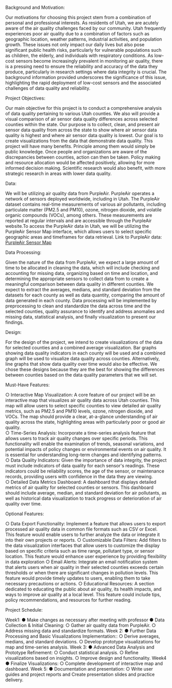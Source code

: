 Background and Motivation:

Our motivations for choosing this project stem from a combination of personal and professional interests. As residents of Utah, we are acutely aware of the air quality challenges faced by our community. Utah frequently experiences poor air quality due to a combination of factors such as geographic location, weather patterns, industrial activities, and population growth. These issues not only impact our daily lives but also pose significant public health risks, particularly for vulnerable populations such as children, the elderly, and individuals with respiratory conditions. As low-cost sensors become increasingly prevalent in monitoring air quality, there is a pressing need to ensure the reliability and accuracy of the data they produce, particularly in research settings where data integrity is crucial. The background information provided underscores the significance of this issue, highlighting the rapid deployment of low-cost sensors and the associated challenges of data quality and reliability.

Project Objectives:

Our main objective for this project is to conduct a comprehensive analysis of data quality pertaining to various Utah counties.  We also will provide a visual comparison of air sensor data quality differences  across selected counties within the state.  Our purpose is to collect, clean, and present air sensor data quality from across the state to show where air sensor data quality is highest and where air sensor data quality is lowest.  Our goal is to create visualizations from the data that demonstrate data quality.  This project will have many benefits.  Principle among them would simply be public knowledge.  Once people and organizations are aware of the discrepancies between counties, action can then be taken.  Policy making and resource allocation would be affected positively, allowing for more informed decision making.  Scientific research would also benefit, with more strategic research in areas with lower data quality.

Data:

We will be utilizing air quality data from PurpleAir. PurpleAir operates a network of sensors deployed worldwide, including in Utah. The PurpleAir dataset contains real-time measurements of various air pollutants, including particulate matter (PM2.5 and PM10), ozone, nitrogen dioxide, and volatile organic compounds (VOCs), among others. These measurements are reported at regular intervals and are accessible through the PurpleAir website.To access the PurpleAir data in Utah, we will be utilizing the PurpleAir Sensor Map interface, which allows users to select specific geographic areas and timeframes for data retrieval. 
Link to PurpleAir data: [PurpleAir Sensor Map](https://map.purpleair.com/)

Data Processing:

Given the nature of the data from PurpleAir, we expect a large amount of time to be allocated in cleaning the data, which will include checking and accounting for missing data, organizing based on time and location, and determining the appropriate sensors to collect data from to create a meaningful comparison between data quality in different counties.  We expect to extract the averages, medians, and standard deviation from the datasets for each county as well as data quantity, comparing the amount of data generated in each county.
Data processing will be implemented by preprocessing to clean and standardize the data across time and the selected counties, quality assurance to identify and address anomalies and missing data, statistical analysis, and finally visualization to present our findings.

Design:

For the design of the project, we intend to create visualizations of the data for selected counties and a combined average visualization.  Bar graphs showing data quality indicators in each county will be used and a combined graph will be used to visualize data quality across counties.  Alternatively, line graphs that show data quality over time would also be effective.  We chose these designs because they are the best for showing the differences between counties based on the data quality parameters that we will set.

Must-Have Features:

○	Interactive Map Visualization: A core feature of our project will be an interactive map that visualizes air quality data across Utah counties. This map will allow users to select specific counties to view detailed air quality metrics, such as PM2.5 and PM10 levels, ozone, nitrogen dioxide, and VOCs. The map should provide a clear, at-a-glance understanding of air quality across the state, highlighting areas with particularly poor or good air quality.  
○	Time-Series Analysis: Incorporate a time-series analysis feature that allows users to track air quality changes over specific periods. This functionality will enable the examination of trends, seasonal variations, and potential impacts of policy changes or environmental events on air quality. It is essential for understanding long-term changes and identifying patterns.  
○	Data Quality Indicators: Given the importance of data integrity, the project must include indicators of data quality for each sensor's readings. These indicators could be reliability scores, the age of the sensor, or maintenance records, providing users with confidence in the data they are viewing.  
○	Detailed Data Metrics Dashboard: A dashboard that displays detailed metrics of air quality for selected counties or sensors. This dashboard should include average, median, and standard deviation for air pollutants, as well as historical data visualization to track progress or deterioration of air quality over time.

Optional Features:

○	Data Export Functionality: Implement a feature that allows users to export processed air quality data in common file formats such as CSV or Excel. This feature would enable users to further analyze the data or integrate it into their own projects or reports.
○	Customizable Data Filters: Add filters to the data visualization interfaces that allow users to customize the display based on specific criteria such as time range, pollutant type, or sensor location. This feature would enhance user experience by providing flexibility in data exploration
○	Email Alerts: Integrate an email notification system that alerts users when air quality in their selected counties exceeds certain thresholds or when there are significant changes in pollution levels. This feature would provide timely updates to users, enabling them to take necessary precautions or actions.
○	Educational Resources: A section dedicated to educating the public about air quality, its health impacts, and ways to improve air quality at a local level. This feature could include tips, policy recommendations, and resources for further reading.

Project Schedule:

Week1:
●	Make changes as necessary after meeting with professor
●	Data Collection & Initial Cleaning:
○	Gather air quality data from PurpleAir.
○	Address missing data and standardize formats.
Week 2:
●	Further Data Processing and Basic Visualizations Implementation::
○	Derive averages, medians, and standard deviations.
○	Develop prototype visualizations for map and time-series analysis.
Week 3:
●	Advanced Data Analysis and Prototype Refinement:
○	Conduct statistical analysis.
○	Refine visualizations based on insights.
○	Improve design and functionality.
Week4
●	Finalize Visualizations:
○	Complete development of interactive map and dashboard.
Week 5:
●	Documentation and presentation:
○	Write user guides and project reports and Create presentation slides and practice delivery.
